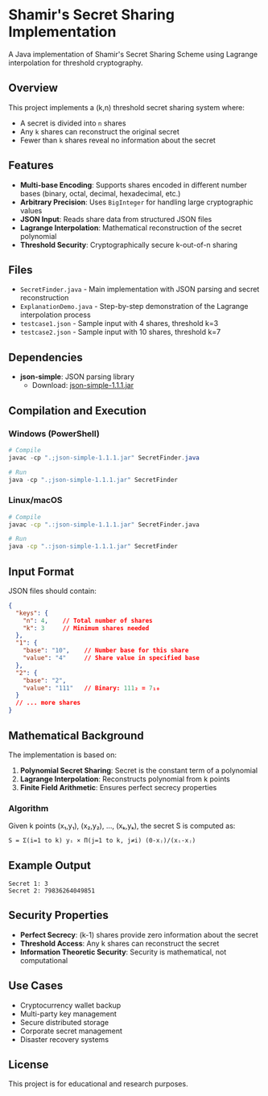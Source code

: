 # Shamir's Secret Sharing Implementation

A Java implementation of Shamir's Secret Sharing Scheme using Lagrange interpolation for threshold cryptography.

## Overview

This project implements a (k,n) threshold secret sharing system where:
- A secret is divided into `n` shares
- Any `k` shares can reconstruct the original secret
- Fewer than `k` shares reveal no information about the secret

## Features

- **Multi-base Encoding**: Supports shares encoded in different number bases (binary, octal, decimal, hexadecimal, etc.)
- **Arbitrary Precision**: Uses `BigInteger` for handling large cryptographic values
- **JSON Input**: Reads share data from structured JSON files
- **Lagrange Interpolation**: Mathematical reconstruction of the secret polynomial
- **Threshold Security**: Cryptographically secure k-out-of-n sharing

## Files

- `SecretFinder.java` - Main implementation with JSON parsing and secret reconstruction
- `ExplanationDemo.java` - Step-by-step demonstration of the Lagrange interpolation process
- `testcase1.json` - Sample input with 4 shares, threshold k=3
- `testcase2.json` - Sample input with 10 shares, threshold k=7

## Dependencies

- **json-simple**: JSON parsing library
  - Download: [json-simple-1.1.1.jar](https://repo1.maven.org/maven2/com/googlecode/json-simple/json-simple/1.1.1/json-simple-1.1.1.jar)

## Compilation and Execution

### Windows (PowerShell)
```powershell
# Compile
javac -cp ".;json-simple-1.1.1.jar" SecretFinder.java

# Run
java -cp ".;json-simple-1.1.1.jar" SecretFinder
```

### Linux/macOS
```bash
# Compile
javac -cp ".:json-simple-1.1.1.jar" SecretFinder.java

# Run
java -cp ".:json-simple-1.1.1.jar" SecretFinder
```

## Input Format

JSON files should contain:
```json
{
  "keys": {
    "n": 4,    // Total number of shares
    "k": 3     // Minimum shares needed
  },
  "1": {
    "base": "10",    // Number base for this share
    "value": "4"     // Share value in specified base
  },
  "2": {
    "base": "2",
    "value": "111"   // Binary: 111₂ = 7₁₀
  }
  // ... more shares
}
```

## Mathematical Background

The implementation is based on:
1. **Polynomial Secret Sharing**: Secret is the constant term of a polynomial
2. **Lagrange Interpolation**: Reconstructs polynomial from k points
3. **Finite Field Arithmetic**: Ensures perfect secrecy properties

### Algorithm
Given k points (x₁,y₁), (x₂,y₂), ..., (xₖ,yₖ), the secret S is computed as:

```
S = Σ(i=1 to k) yᵢ × Π(j=1 to k, j≠i) (0-xⱼ)/(xᵢ-xⱼ)
```

## Example Output
```
Secret 1: 3
Secret 2: 79836264049851
```

## Security Properties

- **Perfect Secrecy**: (k-1) shares provide zero information about the secret
- **Threshold Access**: Any k shares can reconstruct the secret
- **Information Theoretic Security**: Security is mathematical, not computational

## Use Cases

- Cryptocurrency wallet backup
- Multi-party key management
- Secure distributed storage
- Corporate secret management
- Disaster recovery systems

## License

This project is for educational and research purposes.
